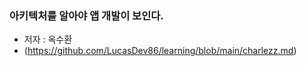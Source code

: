### 아키텍처를 알아야 앱 개발이 보인다.
- 저자 : 옥수환
- (https://github.com/LucasDev86/learning/blob/main/charlezz.md)
